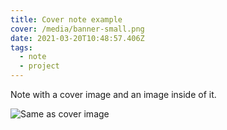```yaml
---
title: Cover note example
cover: /media/banner-small.png
date: 2021-03-20T10:48:57.406Z
tags:
  - note
  - project
---
```

Note with a cover image and an image inside of it.

![Same as cover image](/media/banner-small.png)